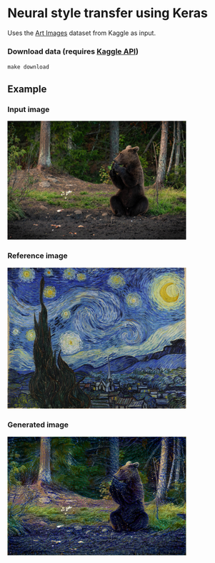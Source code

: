# Neural style transfer using Keras

Uses the [Art Images](https://www.kaggle.com/thedownhill/art-images-drawings-painting-sculpture-engraving) dataset from Kaggle as input.

### Download data (requires [Kaggle API](https://github.com/Kaggle/kaggle-api))
```
make download
```

## Example

### Input image
<img src="./input/bear.jpg" alt="bear" width="400"/>

### Reference image
<img src="./reference-images/starry-night.jpg" alt="starry-night" width="400"/>

### Generated image
<img src="./results/generated_at_iteration_3.png" alt="bear-gen" width="400"/>
